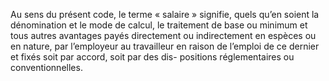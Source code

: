 Au sens du présent code, le terme « salaire » signifie, quels qu’en soient la dénomination et le mode de calcul, le traitement de base ou minimum et tous autres avantages payés directement ou indirectement en espèces ou en nature, par l’employeur au travailleur en raison de l’emploi de ce dernier et fixés soit par accord, soit par des dis- positions réglementaires ou conventionnelles.